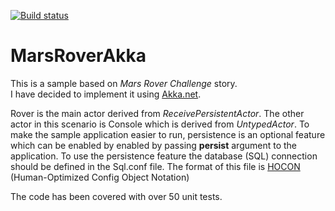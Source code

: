[![Build status](https://ci.appveyor.com/api/projects/status/oef9812i20ct8gi7?svg=true)](https://ci.appveyor.com/project/mkokabi/marsroverakka)

# MarsRoverAkka
This is a sample based on *Mars Rover Challenge* story.  
I have decided to implement it using [Akka.net](https://getakka.net/index.html).

Rover is the main actor derived from *ReceivePersistentActor*. 
The other actor in this scenario is Console which is derived from *UntypedActor*. 
To make the sample application easier to run, persistence is an optional feature which can be enabled by enabled by passing **persist** argument to the application. 
To use the persistence feature the database (SQL) connection should be defined in the Sql.conf file. 
The format of this file is [HOCON](https://getakka.net/articles/concepts/configuration.html) (Human-Optimized Config Object Notation)

The code has been covered with over 50 unit tests.
